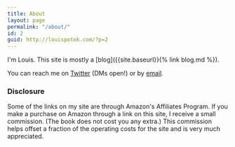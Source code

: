 ```yaml
---
title: About
layout: page
permalink: "/about/"
id: 2
guid: http://louispotok.com/?p=2
---
```

I'm Louis. This site is mostly a [blog]({{site.baseurl}}{% link blog.md %}).

You can reach me on [Twitter](twitter.com/louispotok) (DMs open!) or by [email](mailto:{{site.email}}).

<div class="accordion"> 
<h3>Disclosure</h3>
<p>Some of the links on my site are through Amazon's Affiliates Program. If you make a purchase on Amazon through a link on this site, I receive a small commission. (The book does not cost you any extra.) This commission helps offset a fraction of the operating costs for the site and is very much appreciated.
</p>
</div>
